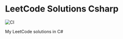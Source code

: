 # LeetCode Solutions Csharp


![CI](https://github.com/ungtsuhan/leetcode-solutions-csharp/actions/workflows/ci.yml/badge.svg)

My LeetCode solutions in C#